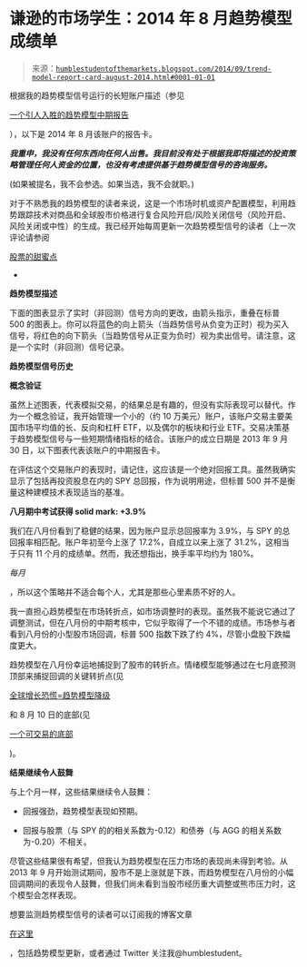 <!--yml

类别：未分类

日期：2024-05-18 03:34:07

-->

# 谦逊的市场学生：2014 年 8 月趋势模型成绩单

> 来源：[`humblestudentofthemarkets.blogspot.com/2014/09/trend-model-report-card-august-2014.html#0001-01-01`](https://humblestudentofthemarkets.blogspot.com/2014/09/trend-model-report-card-august-2014.html#0001-01-01)

根据我的趋势模型信号运行的长短账户描述（参见

[一个引人入胜的趋势模型中期报告](http://humblestudentofthemarkets.blogspot.com/2014/07/an-intriguing-trend-model-interim.html)

），以下是 2014 年 8 月该账户的报告卡。

***我重申，我没有任何东西向任何人出售。我目前没有处于根据我即将描述的投资策略管理任何人资金的位置，也没有考虑提供基于趋势模型信号的咨询服务。***

(如果被提名，我不会参选。如果当选，我不会就职。)

对于不熟悉我的趋势模型的读者来说，这是一个市场时机或资产配置模型，利用趋势跟踪技术对商品和全球股市价格进行复合风险开启/风险关闭信号（风险开启、风险关闭或中性）的生成。我已经开始每周更新一次趋势模型信号的读者（上一次评论请参阅

[股票的甜蜜点](http://humblestudentofthemarkets.blogspot.com/2014/09/a-sweet-spot-for-equities.html)

-   

**趋势模型描述**

下面的图表显示了实时（非回测）信号方向的更改，由箭头指示，重叠在标普 500 的图表上。你可以将蓝色的向上箭头（当趋势信号从负变为正时）视为买入信号，将红色的向下箭头（当趋势信号从正变为负时）视为卖出信号。请注意，这是一个实时（非回测）信号记录。

**趋势模型信号历史**

**概念验证**

虽然上述图表，代表模拟交易，的结果总是有趣的，但没有实际表现可以替代。作为一个概念验证，我开始管理一个小的（约 10 万美元）账户，该账户交易主要美国市场平均值的长、反向和杠杆 ETF，以及偶尔的板块和行业 ETF。交易决策基于趋势模型信号与一些短期情绪指标的结合。该账户的成立日期是 2013 年 9 月 30 日，以下图表代表该账户的中期报告卡。

在评估这个交易账户的表现时，请记住，这应该是一个绝对回报工具。虽然我确实显示了包括再投资股息在内的 SPY 总回报，作为说明用途，但标普 500 并不是衡量这种建模技术表现适当的基准。

**八月期中考试获得 solid mark: +3.9%**

我们在八月份看到了稳健的结果，因为账户显示总回报率为 3.9%，与 SPY 的总回报率相匹配。账户年初至今上涨了 17.2%，自成立以来上涨了 31.2%，这相当于只有 11 个月的成绩单。然而，我还想指出，换手率平均约为 180%。

*每月*

，所以这个策略并不适合每个人，尤其是那些心里素质不好的人。

我一直担心趋势模型在市场转折点，如市场调整时的表现。虽然我不能说它通过了调整测试，但在八月份的中期考核中，它似乎取得了一个不错的成绩。市场参与者看到八月份的小型股市场回调，标普 500 指数下跌了约 4%，尽管小盘股下跌幅度更大。

趋势模型在八月份幸运地捕捉到了股市的转折点。情绪模型能够通过在七月底预测顶部来捕捉回调的关键转折点(见

[全球增长恐慌=趋势模型降级](http://humblestudentofthemarkets.blogspot.com/2014/07/global-growth-scare-trend-model.html)

和 8 月 10 日的底部(见

[一个可交易的底部](http://humblestudentofthemarkets.blogspot.com/2014/08/a-tradable-bottom.html)

)。

**结果继续令人鼓舞**

与上个月一样，这些结果继续令人鼓舞：

+   回报强劲，趋势模型表现如预期。

+   回报与股票（与 SPY 的的相关系数为-0.12）和债券（与 AGG 的相关系数为-0.20）不相关。

尽管这些结果很有希望，但我认为趋势模型在压力市场的表现尚未得到考验。从 2013 年 9 月开始测试期间，股市不是上涨就是下跌，而趋势模型在八月份的小幅回调期间的表现令人鼓舞，但我们尚未看到当股市经历重大调整或熊市压力时，这个模型会怎样表现。

想要监测趋势模型信号的读者可以订阅我的博客文章

[在这里](http://www.feedburner.com/fb/a/emailverifySubmit?feedId=2701205&loc=en_US)

，包括趋势模型更新，或者通过 Twitter 关注我@humblestudent。
